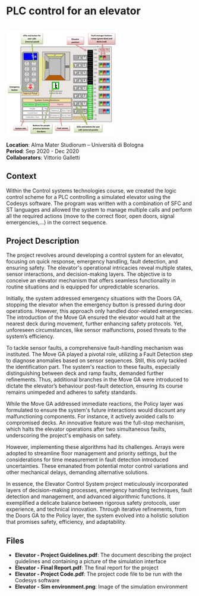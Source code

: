 # PLC control for an elevator

<br>
<img src="./Elevator%20-%20Sim%20environment.png" width="300">  
<br>

**Location**: Alma Mater Studiorum – Università di Bologna  
**Period**: Sep 2020 - Dec 2020  
**Collaborators**: Vittorio Galletti

## Context
Within the Control systems technologies course, we created the logic control scheme for a PLC controlling a simulated elevator using the Codesys software. The program was written with a combination of SFC and ST languages and allowed the system to manage multiple calls and perform all the required actions (move to the correct floor, open doors, signal emergencies,…) in the correct sequence.

## Project Description
The project revolves around developing a control system for an elevator, focusing on quick response, emergency handling, fault detection, and ensuring safety. The elevator's operational intricacies reveal multiple states, sensor interactions, and decision-making layers. The objective is to conceive an elevator mechanism that offers seamless functionality in routine situations and is equipped for unpredictable scenarios.

Initially, the system addressed emergency situations with the Doors GA, stopping the elevator when the emergency button is pressed during door operations. However, this approach only handled door-related emergencies. The introduction of the Move GA ensured the elevator would halt at the nearest deck during movement, further enhancing safety protocols. Yet, unforeseen circumstances, like sensor malfunctions, posed threats to the system’s efficiency.

To tackle sensor faults, a comprehensive fault-handling mechanism was instituted. The Move GA played a pivotal role, utilizing a Fault Detection step to diagnose anomalies based on sensor sequences. Still, this only tackled the identification part. The system's reaction to these faults, especially distinguishing between deck and ramp faults, demanded further refinements. Thus, additional branches in the Move GA were introduced to dictate the elevator’s behaviour post-fault detection, ensuring its course remains unimpeded and adheres to safety standards.

While the Move GA addressed immediate reactions, the Policy layer was formulated to ensure the system's future interactions would discount any malfunctioning components. For instance, it actively avoided calls to compromised decks. An innovative feature was the full-stop mechanism, which halts the elevator operations after two simultaneous faults, underscoring the project's emphasis on safety.

However, implementing these algorithms had its challenges. Arrays were adopted to streamline floor management and priority settings, but the considerations for time measurement in fault detection introduced uncertainties. These emanated from potential motor control variations and other mechanical delays, demanding alternative solutions.

In essence, the Elevator Control System project meticulously incorporated layers of decision-making processes, emergency handling techniques, fault detection and management, and advanced algorithmic functions. It exemplified a delicate balance between rigorous safety protocols, user experience, and technical innovation. Through iterative refinements, from the Doors GA to the Policy layer, the system evolved into a holistic solution that promises safety, efficiency, and adaptability.

## Files
- **Elevator - Project Guidelines.pdf**: The document describing the project guidelines and containing a picture of the simulation interface 
- **Elevator - Final Report.pdf**: The final report for the project
- **Elevator - Project Code.pdf**: The project code file to be run with the Codesys software
- **Elevator - Sim environment.png**: Image of the simulation environment
